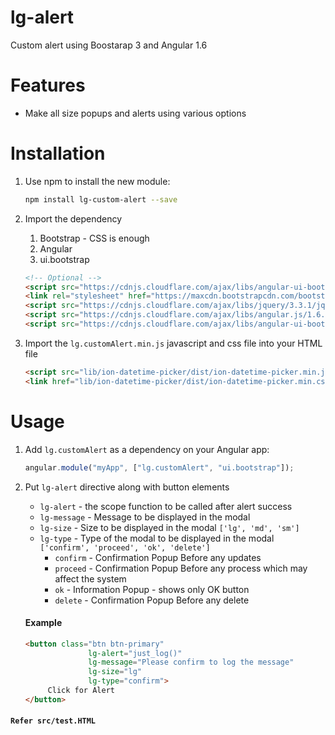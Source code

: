 # lg-alert

Custom alert using Boostarap 3 and Angular 1.6

# Features

- Make all size popups and alerts using various options

# Installation

1. Use npm to install the new module:

    ```bash
    npm install lg-custom-alert --save
    ```
2. Import the dependency

    1. Bootstrap - CSS is enough
    2. Angular
    3. ui.bootstrap

    ```html
    <!-- Optional -->
    <script src="https://cdnjs.cloudflare.com/ajax/libs/angular-ui-bootstrap/2.5.0/ui-bootstrap.min.js" charset="utf-8"></script>
    <link rel="stylesheet" href="https://maxcdn.bootstrapcdn.com/bootstrap/3.3.7/css/bootstrap.min.css">
    <script src="https://cdnjs.cloudflare.com/ajax/libs/jquery/3.3.1/jquery.min.js" charset="utf-8"></script>
    <script src="https://cdnjs.cloudflare.com/ajax/libs/angular.js/1.6.5/angular.min.js" charset="utf-8"></script>
    <script src="https://cdnjs.cloudflare.com/ajax/libs/angular-ui-bootstrap/2.5.0/ui-bootstrap-tpls.js"></script>
    ```


3. Import the `lg.customAlert.min.js` javascript and css file into your HTML file

    ```html
    <script src="lib/ion-datetime-picker/dist/ion-datetime-picker.min.js"></script>
    <link href="lib/ion-datetime-picker/dist/ion-datetime-picker.min.css" rel="stylesheet">
    ```

# Usage

  1. Add `lg.customAlert` as a dependency on your Angular app:

      ```javascript
      angular.module("myApp", ["lg.customAlert", "ui.bootstrap"]);
      ```

  2. Put `lg-alert` directive along with button elements

      - `lg-alert`    - the scope function to be called after alert success
      - `lg-message`  - Message to be displayed in the modal
      - `lg-size`     - Size to be displayed in the modal `['lg', 'md', 'sm']`
      - `lg-type`     - Type of the modal to be displayed in the modal `['confirm', 'proceed', 'ok', 'delete']`
          - `confirm` - Confirmation Popup Before any updates
          - `proceed` - Confirmation Popup Before any process which may affect the system
          - `ok` - Information Popup - shows only OK button
          - `delete` - Confirmation Popup Before any delete

      #### Example
      ```html
      <button class="btn btn-primary"
                    lg-alert="just_log()"
                    lg-message="Please confirm to log the message"
                    lg-size="lg"
                    lg-type="confirm">
           Click for Alert
      </button>
      ```

#### `Refer src/test.HTML`

